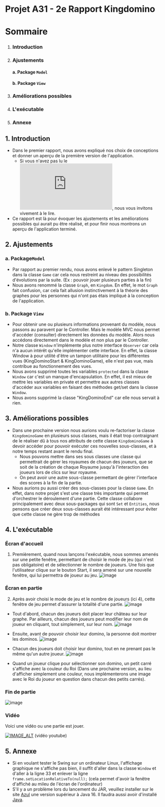 
# Projet A31 - 2e Rapport Kingdomino

# Sommaire
1. ### Introduction
2. ### Ajustements
   #### a. Package `Model`
   #### b. Package `View`
3. ### Améliorations possibles
4. ### L'exécutable
5. ### Annexe

## 1.  Introduction

- Dans le premier rapport, nous avons expliqué nos choix de conceptions et donner un aperçu de la première version de l'application.
  - Si vous n'avez pas lu le ![premier rapport](https://git.unistra.fr/vondermarck-yanovskyy/a31-kingdomino/-/blob/master/rendu1/rapportV1.md), nous vous invitons vivement à le lire.
- Ce rapport est là pour évoquer les ajustements et les améliorations possibles qui aurait pu être réalisé, et pour finir nous montrons un aperçu de l'application terminé.


## 2. Ajustements

### a. Package`Model`
- Par rapport au premier rendu, nous avons enlevé le pattern Singleton dans la classe `Game` car cela nous restreint au niveau des possibilités d'évolutions par la suite.
  (Ex : pouvoir jouer plusieurs parties à la fin)
- Nous avons renommé la classe `Graph`, en `Kingdom`. En effet, le mot ``Graph`` fait confusion, car cela fait allusion instinctivement à la théorie des graphes pour les personnes qui n'ont pas étais impliqué à la conception de l'application.

### b. Package `View`
- Pour obtenir une ou plusieurs informations provenant du modèle, nous passons au paravent par le Controller. Mais le modèle MVC nous permet d'accéder (consulter) directement les données du modèle. Alors nous accédons directement dans le modèle et non plus par le Controller.
- Notre classe `Window` n'implémente plus notre interface `Observer` car cela n'a aucun intérêt qu'elle implémenter cette interface. En effet, la classe Window à pour utilité d'être un tampon utilitaire pour les différentes vues (KingDominoStart & KingDominoGame), elle n'est pas vue, mais contribue au fonctionnement des vues.
- Nous avons supprimé toutes les variables `protected` dans la classe `Window` car c'est un manque d'encapsulation. En effet, il est mieux de mettre les variables en private et permettre aux autres classes d'accéder aux variables en faisant des méthodes get/set dans la classe `Window`.
- Nous avons supprimé la classe "KingDominoEnd" car elle nous servait à rien.

## 3. Améliorations possibles
- Dans une prochaine version nous aurions voulu re-factoriser la classe `KingdominoGame` en plusieurs sous classes, mais il était trop contraignant de le réaliser dû à tous nos attributs de cette classe `KingdominoGame` à devoir accéder pour pouvoir exécuter ces nouvelles sous-classes, et à notre temps restant avant le rendu final.
    - Nous pouvons mettre dans ses sous classes une classe qui permettrait de gérer les royaumes de chacun des joueurs, que se soit de la création de chaque Royaume jusqu'à l'interaction des joueurs lors de clics sur leur royaume.
    - On peut avoir une autre sous-classe permettant de gérer l'interface des scores à la fin de la partie. 
- Nous aurions pu aussi créer des sous-classes pour la classe `Game`. En effet, dans notre projet s'est une classe très importante qui permet d'orchestrer le déroulement d'une partie. Cette classe collabore principalement avec deux sous-packages qui sont `Set` et `Entities`, nous pensons que créer deux sous-classes aurait été intéressant pour éviter que cette classe ne gère trop de méthodes 

## 4. L'exécutable
### Écran d'accueil
1. Premièrement, quand nous lançons l'exécutable, nous sommes amenés sur une petite fenêtre, permettant de choisir le mode de jeu (qui n'est pas obligatoire) et de sélectionner le nombre de joueurs. Une fois que l'utilisateur clique sur le bouton Start, il sera amené sur une nouvelle fenêtre, qui lui permettra de joueur au jeu.
    ![image](https://imgur.com/5SSojbq.png)

### Écran en partie
2. Après avoir choisi le mode de jeu et le nombre de joueurs (ici 4), cette fenêtre de jeu permet d'assurer la totalité d'une partie.
   ![image](https://imgur.com/uy7Tjw6.png)

- Tout d'abord, chacun des joueurs doit placer leur château sur leur graphe. Par ailleurs, chacun des joueurs peut modifier leur nom de joueur en cliquant, tout simplement, sur leur nom.
![image](https://imgur.com/uy7Tjw6.png)

- Ensuite, avant de pouvoir choisir leur domino, la personne doit montrer les dominos.
  ![image](https://imgur.com/3K96Woy.png) 
- Chacun des joueurs doit choisir leur domino, tout en ne prenant pas le même qu'un autre joueur.
  ![image](https://imgur.com/MZV1ybP.png) 
- Quand un joueur clique pour sélectionner son domino, un petit carré s'affiche avec la couleur du Roi (Dans une prochaine version, au lieu d'afficher simplement une couleur, nous implémenterons une image avec le Roi du joueur en question dans chacun des petits carrés).

### Fin de partie
![image](https://imgur.com/Y60uKcQ.png)

### Vidéo
Voici une vidéo ou une partie est jouer.

[![IMAGE_ALT](https://img.youtube.com/vi/DUabSjffzgM/0.jpg)](https://www.youtube.com/watch?v=DUabSjffzgM)
(vidéo youtube)
## 5. Annexe
- Si en voulant tester le Swing sur un ordinateur Linux, l'affichage graphique ne s'affiche pas bien, il suffit d'aller dans la classe `Window` et d'aller à la ligne 33 et enlever la ligne `frame.setLocationRelativeTo(null);` (cela permet d'avoir la fenêtre d'affiché au mileu de l'écran de l'ordinateur)
- S'il y a un problème lors du lancement du JAR, veuillez installer sur le site [Azul](https://www.azul.com/downloads/?package=jdk) une version supérieur à Java 16. Il faudra aussi avoir d'installé [Java](https://www.java.com/fr/download/manual.jsp).
